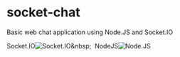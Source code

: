 # socket-chat
Basic web chat application using Node.JS and Socket.IO

Socket.IO![Socket.IO]("https://github.com/lloydXmas/socket-chat/tree/master/icns/socket-io.png")&nbsp;&nbsp;
NodeJS![Node.JS]("https://github.com/lloydXmas/socket-chat/tree/master/icns/nodejs.png")
